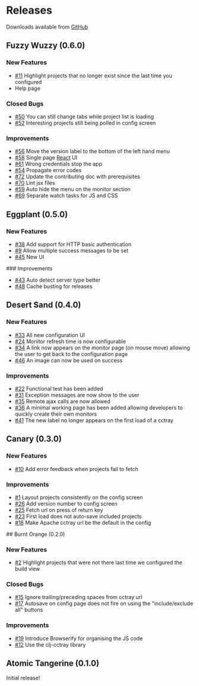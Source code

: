 # Releases

Downloads available from [GitHub](https://github.com/build-canaries/nevergreen/releases)

## Fuzzy Wuzzy (0.6.0)

### New Features

* [#11](https://github.com/build-canaries/nevergreen/issues/11) Highlight projects that no longer exist since the last time you configured
* Help page

### Closed Bugs

* [#50](https://github.com/build-canaries/nevergreen/issues/50) You can still change tabs while project list is loading
* [#52](https://github.com/build-canaries/nevergreen/issues/52) Interesting projects still being polled in config screen

### Improvements

* [#56](https://github.com/build-canaries/nevergreen/issues/56) Move the version label to the bottom of the left hand menu
* [#58](https://github.com/build-canaries/nevergreen/issues/58) Single page [React](https://facebook.github.io/react/) UI
* [#61](https://github.com/build-canaries/nevergreen/issues/61) Wrong credentials stop the app
* [#54](https://github.com/build-canaries/nevergreen/issues/54) Propagate error codes
* [#72](https://github.com/build-canaries/nevergreen/issues/72) Update the contributing doc with prerequisites
* [#70](https://github.com/build-canaries/nevergreen/issues/70) Lint jsx files
* [#59](https://github.com/build-canaries/nevergreen/issues/59) Auto hide the menu on the monitor section
* [#69](https://github.com/build-canaries/nevergreen/issues/69) Separate watch tasks for JS and CSS

## Eggplant (0.5.0)

### New Features

* [#38](https://github.com/build-canaries/nevergreen/issues/38) Add support for HTTP basic authentication
* [#9](https://github.com/build-canaries/nevergreen/issues/9) Allow multiple success messages to be set
* [#45](https://github.com/build-canaries/nevergreen/issues/45) New UI

### Improvements

* [#43](https://github.com/build-canaries/nevergreen/issues/43) Auto detect server type better
* [#48](https://github.com/build-canaries/nevergreen/issues/48) Cache busting for releases

## Desert Sand (0.4.0)

### New Features

* [#33](https://github.com/build-canaries/nevergreen/issues/33) All new configuration UI
* [#24](https://github.com/build-canaries/nevergreen/issues/24) Monitor refresh time is now configurable
* [#34](https://github.com/build-canaries/nevergreen/issues/34) A link now appears on the monitor page (on mouse move) allowing the user to get back to the configuration page
* [#46](https://github.com/build-canaries/nevergreen/issues/46) An image can now be used on success

### Improvements

* [#22](https://github.com/build-canaries/nevergreen/issues/22) Functional test has been added
* [#31](https://github.com/build-canaries/nevergreen/issues/31) Exception messages are now show to the user
* [#35](https://github.com/build-canaries/nevergreen/issues/35) Remote ajax calls are now allowed
* [#36](https://github.com/build-canaries/nevergreen/issues/36) A minimal working page has been added allowing developers to quickly create their own monitors
* [#41](https://github.com/build-canaries/nevergreen/issues/41) The new label no longer appears on the first load of a cctray

## Canary (0.3.0)

### New Features

* [#10](https://github.com/build-canaries/nevergreen/issues/10) Add error feedback when projects fail to fetch

### Improvements

* [#1](https://github.com/build-canaries/nevergreen/issues/1) Layout projects consistently on the config screen
* [#26](https://github.com/build-canaries/nevergreen/issues/26) Add version number to config screen
* [#25](https://github.com/build-canaries/nevergreen/issues/25) Fetch url on press of return key
* [#23](https://github.com/build-canaries/nevergreen/issues/23) First load does not auto-save included projects
* [#18](https://github.com/build-canaries/nevergreen/issues/18) Make Apache cctray url be the default in the config

## Burnt Orange (0.2.0)

### New Features

* [#2](https://github.com/build-canaries/nevergreen/issues/2) Highlight projects that were not there last time we configured the build view

### Closed Bugs

* [#15](https://github.com/build-canaries/nevergreen/issues/15) Ignore trailing/preceding spaces from cctray url
* [#17](https://github.com/build-canaries/nevergreen/issues/17) Autosave on config page does not fire on using the "include/exclude all" buttons

### Improvements

* [#19](https://github.com/build-canaries/nevergreen/issues/19) Introduce Browserify for organising the JS code
* [#12](https://github.com/build-canaries/nevergreen/issues/12) Use the clj-cctray library

## Atomic Tangerine (0.1.0)

Initial release!
